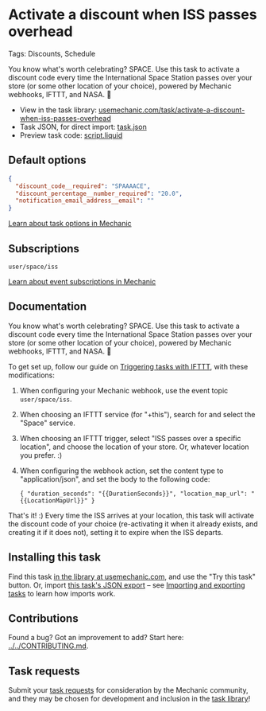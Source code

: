 # Activate a discount when ISS passes overhead

Tags: Discounts, Schedule

You know what's worth celebrating? SPACE. Use this task to activate a discount code every time the International Space Station passes over your store (or some other location of your choice), powered by Mechanic webhooks, IFTTT, and NASA. 🚀

* View in the task library: [usemechanic.com/task/activate-a-discount-when-iss-passes-overhead](https://usemechanic.com/task/activate-a-discount-when-iss-passes-overhead)
* Task JSON, for direct import: [task.json](../../tasks/activate-a-discount-when-iss-passes-overhead.json)
* Preview task code: [script.liquid](./script.liquid)

## Default options

```json
{
  "discount_code__required": "SPAAAACE",
  "discount_percentage__number_required": "20.0",
  "notification_email_address__email": ""
}
```

[Learn about task options in Mechanic](https://docs.usemechanic.com/article/471-task-options)

## Subscriptions

```liquid
user/space/iss
```

[Learn about event subscriptions in Mechanic](https://docs.usemechanic.com/article/408-subscriptions)

## Documentation

You know what's worth celebrating? SPACE. Use this task to activate a discount code every time the International Space Station passes over your store (or some other location of your choice), powered by Mechanic webhooks, IFTTT, and NASA. 🚀

To get set up, follow our guide on [Triggering tasks with IFTTT](https://help.usemechanic.com/tutorials/triggering-tasks-with-ifttt), with these modifications:

1. When configuring your Mechanic webhook, use the event topic `user/space/iss`.
2. When choosing an IFTTT service (for "+this"), search for and select the "Space" service.
3. When choosing an IFTTT trigger, select "ISS passes over a specific location", and choose the location of your store. Or, whatever location you prefer. :)
4. When configuring the webhook action, set the content type to "application/json", and set the body to the following code:

    `{ "duration_seconds": "{{DurationSeconds}}", "location_map_url": "{{LocationMapUrl}}" }`

That's it! :) Every time the ISS arrives at your location, this task will activate the discount code of your choice (re-activating it when it already exists, and creating it if it does not), setting it to expire when the ISS departs.

## Installing this task

Find this task [in the library at usemechanic.com](https://usemechanic.com/task/activate-a-discount-when-iss-passes-overhead), and use the "Try this task" button. Or, import [this task's JSON export](../../tasks/activate-a-discount-when-iss-passes-overhead.json) – see [Importing and exporting tasks](https://docs.usemechanic.com/article/505-importing-and-exporting-tasks) to learn how imports work.

## Contributions

Found a bug? Got an improvement to add? Start here: [../../CONTRIBUTING.md](../../CONTRIBUTING.md).

## Task requests

Submit your [task requests](https://mechanic.canny.io/task-requests) for consideration by the Mechanic community, and they may be chosen for development and inclusion in the [task library](https://tasks.mechanic.dev/)!
